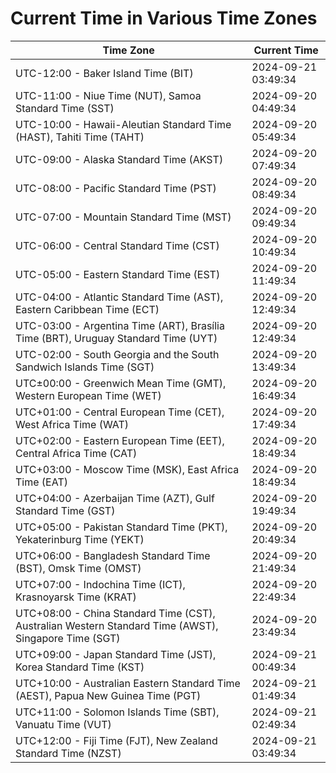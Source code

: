 # Current Time in Various Time Zones

| Time Zone | Current Time |
|-----------|--------------|
| UTC-12:00 - Baker Island Time (BIT) | 2024-09-21 03:49:34 |
| UTC-11:00 - Niue Time (NUT), Samoa Standard Time (SST) | 2024-09-20 04:49:34 |
| UTC-10:00 - Hawaii-Aleutian Standard Time (HAST), Tahiti Time (TAHT) | 2024-09-20 05:49:34 |
| UTC-09:00 - Alaska Standard Time (AKST) | 2024-09-20 07:49:34 |
| UTC-08:00 - Pacific Standard Time (PST) | 2024-09-20 08:49:34 |
| UTC-07:00 - Mountain Standard Time (MST) | 2024-09-20 09:49:34 |
| UTC-06:00 - Central Standard Time (CST) | 2024-09-20 10:49:34 |
| UTC-05:00 - Eastern Standard Time (EST) | 2024-09-20 11:49:34 |
| UTC-04:00 - Atlantic Standard Time (AST), Eastern Caribbean Time (ECT) | 2024-09-20 12:49:34 |
| UTC-03:00 - Argentina Time (ART), Brasília Time (BRT), Uruguay Standard Time (UYT) | 2024-09-20 12:49:34 |
| UTC-02:00 - South Georgia and the South Sandwich Islands Time (SGT) | 2024-09-20 13:49:34 |
| UTC±00:00 - Greenwich Mean Time (GMT), Western European Time (WET) | 2024-09-20 16:49:34 |
| UTC+01:00 - Central European Time (CET), West Africa Time (WAT) | 2024-09-20 17:49:34 |
| UTC+02:00 - Eastern European Time (EET), Central Africa Time (CAT) | 2024-09-20 18:49:34 |
| UTC+03:00 - Moscow Time (MSK), East Africa Time (EAT) | 2024-09-20 18:49:34 |
| UTC+04:00 - Azerbaijan Time (AZT), Gulf Standard Time (GST) | 2024-09-20 19:49:34 |
| UTC+05:00 - Pakistan Standard Time (PKT), Yekaterinburg Time (YEKT) | 2024-09-20 20:49:34 |
| UTC+06:00 - Bangladesh Standard Time (BST), Omsk Time (OMST) | 2024-09-20 21:49:34 |
| UTC+07:00 - Indochina Time (ICT), Krasnoyarsk Time (KRAT) | 2024-09-20 22:49:34 |
| UTC+08:00 - China Standard Time (CST), Australian Western Standard Time (AWST), Singapore Time (SGT) | 2024-09-20 23:49:34 |
| UTC+09:00 - Japan Standard Time (JST), Korea Standard Time (KST) | 2024-09-21 00:49:34 |
| UTC+10:00 - Australian Eastern Standard Time (AEST), Papua New Guinea Time (PGT) | 2024-09-21 01:49:34 |
| UTC+11:00 - Solomon Islands Time (SBT), Vanuatu Time (VUT) | 2024-09-21 02:49:34 |
| UTC+12:00 - Fiji Time (FJT), New Zealand Standard Time (NZST) | 2024-09-21 03:49:34 |
